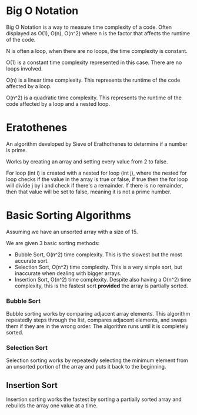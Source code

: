 # Big O Notation

Big O Notation is a way to measure time complexity of a code. Often displayed as O(1), O(n), O(n^2) where n is the factor that affects the runtime of the code. 

N is often a loop, when there are no loops, the time complexity is constant. 

O(1) is a constant time complexity represented in this case. There are no loops involved.

O(n) is a linear time complexity. This represents the runtime of the code affected by a loop.

O(n^2) is a quadratic time complexity. This represents the runtime of the code affected by a loop and a nested loop.



# Eratothenes

An algorithm developed by Sieve of Erathothenes to determine if a number is prime.

Works by creating an array and setting every value from 2 to false.

For loop (int i) is created with a nested for loop (int j), where the nested for loop checks if the value in the array is true or false, if true then the for loop will divide j by i and check if there's a remainder. If there is no remainder, then that value will be set to false, meaning it is not a prime number.

# Basic Sorting Algorithms

Assuming we have an unsorted array with a size of 15. 

We are given 3 basic sorting methods:
- Bubble Sort, O(n^2) time complexity. This is the slowest but the most accurate sort.
- Selection Sort, O(n^2) time complexity. This is a very simple sort, but inaccurate when dealing with bigger arrays. 
- Insertion Sort, O(n^2) time complexity. Despite also having a O(n^2) time complexity, this is the fastest sort **provided** the array is partially sorted.

### Bubble Sort

Bubble sorting works by comparing adjacent array elements. This algorithm repeatedly steps through the list, compares adjacent elements, and swaps them if they are in the wrong order. The algorithm runs until it is completely sorted.

### Selection Sort

Selection sorting works by repeatedly selecting the minimum element from an unsorted portion of the array and puts it back to the beginning. 

## Insertion Sort

Insertion sorting works the fastest by sorting a partially sorted array and rebuilds the array one value at a time.
